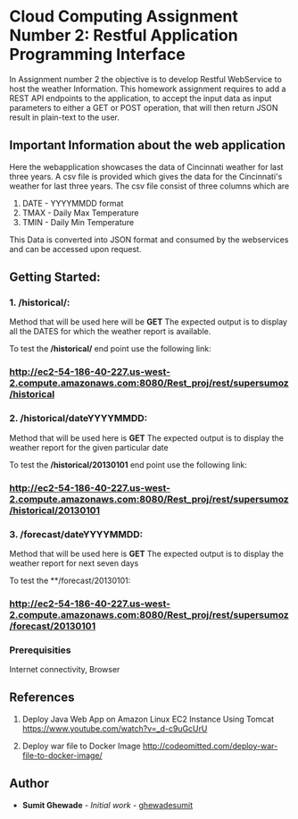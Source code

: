 # Cloud Computing Assignment Number 2: Restful Application Programming Interface
In Assignment number 2 the objective is to develop Restful WebService to host the weather Information.
This homework assignment requires to add a REST API endpoints to the application, to accept the input
data as input parameters to either a GET or POST operation, that will then return JSON result in plain-text to the user.


## Important Information about the web application
Here the webapplication showcases the data of Cincinnati weather for last three years. 
A csv file is provided which gives the data for the Cincinnati's weather for last three years.
The csv file consist of three columns which are 
1) DATE - YYYYMMDD format
2) TMAX - Daily Max Temperature 
3) TMIN -  Daily Min Temperature

This Data is converted into JSON format and consumed by the webservices and can be accessed upon request.

## Getting Started:

### 1. /historical/:
Method that will be used here will be **GET** 
The expected output is to display all the DATES for which the weather report is available.

To test the **/historical/** end point use the following link:
### http://ec2-54-186-40-227.us-west-2.compute.amazonaws.com:8080/Rest_proj/rest/supersumoz/historical

### 2. /historical/dateYYYYMMDD:
Method that will be used here is **GET**
The expected output is to display the weather report for the given particular date

To test the **/historical/20130101** end point use the following link:
### http://ec2-54-186-40-227.us-west-2.compute.amazonaws.com:8080/Rest_proj/rest/supersumoz/historical/20130101

### 3. /forecast/dateYYYYMMDD:

Method that will be used here is **GET**
The expected output is to display the weather report for next seven days

To test the **/forecast/20130101:

### http://ec2-54-186-40-227.us-west-2.compute.amazonaws.com:8080/Rest_proj/rest/supersumoz/forecast/20130101

### Prerequisities

Internet connectivity, 
Browser

## References

1. Deploy Java Web App on Amazon Linux EC2 Instance Using Tomcat 
https://www.youtube.com/watch?v=_d-c9uGcUrU

2. Deploy war file to Docker Image
http://codeomitted.com/deploy-war-file-to-docker-image/

## Author

* **Sumit Ghewade** - *Initial work* - [ghewadesumit](https://github.com/ghewadesumit)





